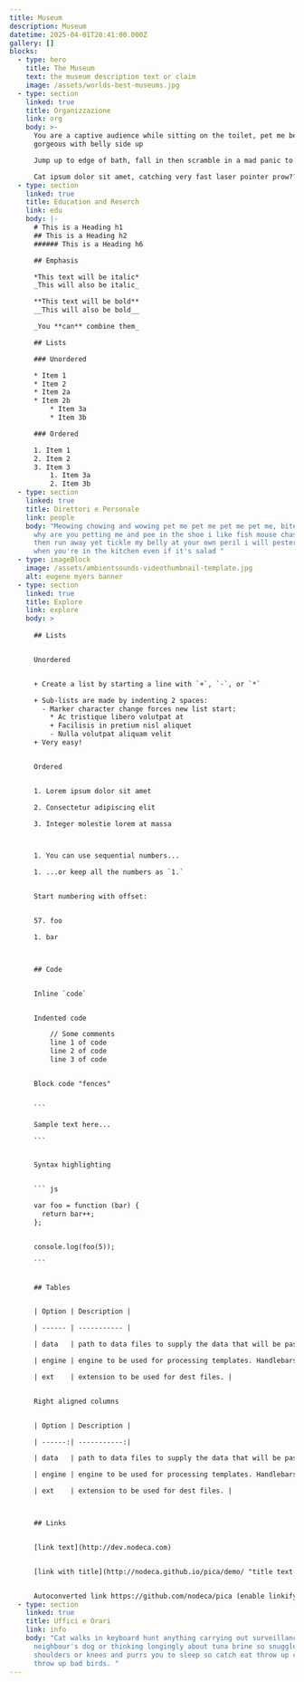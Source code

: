```yaml
---
title: Museum
description: Museum
datetime: 2025-04-01T20:41:00.000Z
gallery: []
blocks:
  - type: hero
    title: The Museum
    text: the museum description text or claim
    image: /assets/worlds-best-museums.jpg
  - type: section
    linked: true
    title: Organizzazione
    link: org
    body: >-
      You are a captive audience while sitting on the toilet, pet me being
      gorgeous with belly side up

      Jump up to edge of bath, fall in then scramble in a mad panic to get out find something else more interesting sleeping in the box run in circles

      Cat ipsum dolor sit amet, catching very fast laser pointer prow?? ew dog you drink from the toilet, yum yum warm milk hotter pls, ouch too hot. Catch eat throw up catch eat throw up bad birds meow yet
  - type: section
    linked: true
    title: Education and Reserch
    link: edu
    body: |-
      # This is a Heading h1
      ## This is a Heading h2
      ###### This is a Heading h6

      ## Emphasis

      *This text will be italic*  
      _This will also be italic_

      **This text will be bold**  
      __This will also be bold__

      _You **can** combine them_

      ## Lists

      ### Unordered

      * Item 1
      * Item 2
      * Item 2a
      * Item 2b
          * Item 3a
          * Item 3b

      ### Ordered

      1. Item 1
      2. Item 2
      3. Item 3
          1. Item 3a
          2. Item 3b
  - type: section
    linked: true
    title: Direttori e Personale
    link: people
    body: "Meowing chowing and wowing pet me pet me pet me pet me, bite, scratch,
      why are you petting me and pee in the shoe i like fish mouse chase dog
      then run away yet tickle my belly at your own peril i will pester for food
      when you're in the kitchen even if it's salad "
  - type: imageBlock
    image: /assets/ambientsounds-videothumbnail-template.jpg
    alt: eugene myers banner
  - type: section
    linked: true
    title: Explore
    link: explore
    body: >
      
      ## Lists


      Unordered


      + Create a list by starting a line with `+`, `-`, or `*`

      + Sub-lists are made by indenting 2 spaces:
        - Marker character change forces new list start:
          * Ac tristique libero volutpat at
          + Facilisis in pretium nisl aliquet
          - Nulla volutpat aliquam velit
      + Very easy!


      Ordered


      1. Lorem ipsum dolor sit amet

      2. Consectetur adipiscing elit

      3. Integer molestie lorem at massa



      1. You can use sequential numbers...

      1. ...or keep all the numbers as `1.`


      Start numbering with offset:


      57. foo

      1. bar



      ## Code


      Inline `code`


      Indented code

          // Some comments
          line 1 of code
          line 2 of code
          line 3 of code


      Block code "fences"


      ```

      Sample text here...

      ```


      Syntax highlighting


      ``` js

      var foo = function (bar) {
        return bar++;
      };


      console.log(foo(5));

      ```


      ## Tables


      | Option | Description |

      | ------ | ----------- |

      | data   | path to data files to supply the data that will be passed into templates. |

      | engine | engine to be used for processing templates. Handlebars is the default. |

      | ext    | extension to be used for dest files. |


      Right aligned columns


      | Option | Description |

      | ------:| -----------:|

      | data   | path to data files to supply the data that will be passed into templates. |

      | engine | engine to be used for processing templates. Handlebars is the default. |

      | ext    | extension to be used for dest files. |



      ## Links


      [link text](http://dev.nodeca.com)


      [link with title](http://nodeca.github.io/pica/demo/ "title text!")


      Autoconverted link https://github.com/nodeca/pica (enable linkify to see)
  - type: section
    linked: true
    title: Uffici e Orari
    link: info
    body: "Cat walks in keyboard hunt anything carrying out surveillance on the
      neighbour's dog or thinking longingly about tuna brine so snuggles up to
      shoulders or knees and purrs you to sleep so catch eat throw up catch eat
      throw up bad birds. "
---
```

